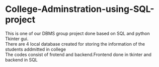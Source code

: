 # College-Adminstration-using-SQL-project
This is one of our DBMS group project done based on SQL and python Tkinter gui.</br >
There are 4 local database created for storing the information of the students addmitted in college</br >
The codes consist of frotend and backend.Frontend done in tkinter and backend in SQL</br >
</br >

